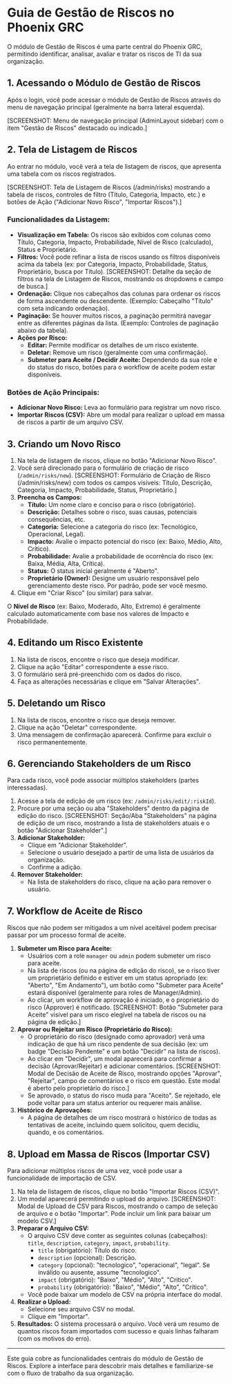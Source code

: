 # Guia de Gestão de Riscos no Phoenix GRC

O módulo de Gestão de Riscos é uma parte central do Phoenix GRC, permitindo identificar, analisar, avaliar e tratar os riscos de TI da sua organização.

## 1. Acessando o Módulo de Gestão de Riscos

Após o login, você pode acessar o módulo de Gestão de Riscos através do menu de navegação principal (geralmente na barra lateral esquerda).

[SCREENSHOT: Menu de navegação principal (AdminLayout sidebar) com o item "Gestão de Riscos" destacado ou indicado.]

## 2. Tela de Listagem de Riscos

Ao entrar no módulo, você verá a tela de listagem de riscos, que apresenta uma tabela com os riscos registrados.

[SCREENSHOT: Tela de Listagem de Riscos (/admin/risks) mostrando a tabela de riscos, controles de filtro (Título, Categoria, Impacto, etc.) e botões de Ação ("Adicionar Novo Risco", "Importar Riscos").]

### Funcionalidades da Listagem:

*   **Visualização em Tabela:** Os riscos são exibidos com colunas como Título, Categoria, Impacto, Probabilidade, Nível de Risco (calculado), Status e Proprietário.
*   **Filtros:** Você pode refinar a lista de riscos usando os filtros disponíveis acima da tabela (ex: por Categoria, Impacto, Probabilidade, Status, Proprietário, busca por Título).
    [SCREENSHOT: Detalhe da seção de filtros na tela de Listagem de Riscos, mostrando os dropdowns e campo de busca.]
*   **Ordenação:** Clique nos cabeçalhos das colunas para ordenar os riscos de forma ascendente ou descendente. (Exemplo: Cabeçalho "Título" com seta indicando ordenação).
*   **Paginação:** Se houver muitos riscos, a paginação permitirá navegar entre as diferentes páginas da lista. (Exemplo: Controles de paginação abaixo da tabela).
*   **Ações por Risco:**
    *   **Editar:** Permite modificar os detalhes de um risco existente.
    *   **Deletar:** Remove um risco (geralmente com uma confirmação).
    *   **Submeter para Aceite / Decidir Aceite:** Dependendo da sua role e do status do risco, botões para o workflow de aceite podem estar disponíveis.

### Botões de Ação Principais:

*   **Adicionar Novo Risco:** Leva ao formulário para registrar um novo risco.
*   **Importar Riscos (CSV):** Abre um modal para realizar o upload em massa de riscos a partir de um arquivo CSV.

## 3. Criando um Novo Risco

1.  Na tela de listagem de riscos, clique no botão "Adicionar Novo Risco".
2.  Você será direcionado para o formulário de criação de risco (`/admin/risks/new`).
    [SCREENSHOT: Formulário de Criação de Risco (/admin/risks/new) com todos os campos visíveis: Título, Descrição, Categoria, Impacto, Probabilidade, Status, Proprietário.]
3.  **Preencha os Campos:**
    *   **Título:** Um nome claro e conciso para o risco (obrigatório).
    *   **Descrição:** Detalhes sobre o risco, suas causas, potenciais consequências, etc.
    *   **Categoria:** Selecione a categoria do risco (ex: Tecnológico, Operacional, Legal).
    *   **Impacto:** Avalie o impacto potencial do risco (ex: Baixo, Médio, Alto, Crítico).
    *   **Probabilidade:** Avalie a probabilidade de ocorrência do risco (ex: Baixa, Média, Alta, Crítica).
    *   **Status:** O status inicial geralmente é "Aberto".
    *   **Proprietário (Owner):** Designe um usuário responsável pelo gerenciamento deste risco. Por padrão, pode ser você mesmo.
4.  Clique em "Criar Risco" (ou similar) para salvar.

O **Nível de Risco** (ex: Baixo, Moderado, Alto, Extremo) é geralmente calculado automaticamente com base nos valores de Impacto e Probabilidade.

## 4. Editando um Risco Existente

1.  Na lista de riscos, encontre o risco que deseja modificar.
2.  Clique na ação "Editar" correspondente a esse risco.
3.  O formulário será pré-preenchido com os dados do risco.
4.  Faça as alterações necessárias e clique em "Salvar Alterações".

## 5. Deletando um Risco

1.  Na lista de riscos, encontre o risco que deseja remover.
2.  Clique na ação "Deletar" correspondente.
3.  Uma mensagem de confirmação aparecerá. Confirme para excluir o risco permanentemente.

## 6. Gerenciando Stakeholders de um Risco

Para cada risco, você pode associar múltiplos stakeholders (partes interessadas).

1.  Acesse a tela de edição de um risco (ex: `/admin/risks/edit/:riskId`).
2.  Procure por uma seção ou aba "Stakeholders" dentro da página de edição do risco.
    [SCREENSHOT: Seção/Aba "Stakeholders" na página de edição de um risco, mostrando a lista de stakeholders atuais e o botão "Adicionar Stakeholder".]
3.  **Adicionar Stakeholder:**
    *   Clique em "Adicionar Stakeholder".
    *   Selecione o usuário desejado a partir de uma lista de usuários da organização.
    *   Confirme a adição.
4.  **Remover Stakeholder:**
    *   Na lista de stakeholders do risco, clique na ação para remover o usuário.

## 7. Workflow de Aceite de Risco

Riscos que não podem ser mitigados a um nível aceitável podem precisar passar por um processo formal de aceite.

1.  **Submeter um Risco para Aceite:**
    *   Usuários com a role `manager` ou `admin` podem submeter um risco para aceite.
    *   Na lista de riscos (ou na página de edição do risco), se o risco tiver um proprietário definido e estiver em um status apropriado (ex: "Aberto", "Em Andamento"), um botão como "Submeter para Aceite" estará disponível (geralmente para roles de Manager/Admin).
    *   Ao clicar, um workflow de aprovação é iniciado, e o proprietário do risco (Approver) é notificado.
    [SCREENSHOT: Botão "Submeter para Aceite" visível para um risco elegível na tabela de riscos ou na página de edição.]
2.  **Aprovar ou Rejeitar um Risco (Proprietário do Risco):**
    *   O proprietário do risco (designado como aprovador) verá uma indicação de que há um risco pendente de sua decisão (ex: um badge "Decisão Pendente" e um botão "Decidir" na lista de riscos).
    *   Ao clicar em "Decidir", um modal aparecerá para confirmar a decisão (Aprovar/Rejeitar) e adicionar comentários.
    [SCREENSHOT: Modal de Decisão de Aceite de Risco, mostrando opções "Aprovar", "Rejeitar", campo de comentários e o risco em questão. Este modal é aberto pelo proprietário do risco.]
    *   Se aprovado, o status do risco muda para "Aceito". Se rejeitado, ele pode voltar para um status anterior ou requerer mais análise.
3.  **Histórico de Aprovações:**
    *   A página de detalhes de um risco mostrará o histórico de todas as tentativas de aceite, incluindo quem solicitou, quem decidiu, quando, e os comentários.

## 8. Upload em Massa de Riscos (Importar CSV)

Para adicionar múltiplos riscos de uma vez, você pode usar a funcionalidade de importação de CSV.

1.  Na tela de listagem de riscos, clique no botão "Importar Riscos (CSV)".
2.  Um modal aparecerá permitindo o upload do arquivo.
    [SCREENSHOT: Modal de Upload de CSV para Riscos, mostrando o campo de seleção de arquivo e o botão "Importar". Pode incluir um link para baixar um modelo CSV.]
3.  **Preparar o Arquivo CSV:**
    *   O arquivo CSV deve conter as seguintes colunas (cabeçalhos): `title`, `description`, `category`, `impact`, `probability`.
        *   `title` (obrigatório): Título do risco.
        *   `description` (opcional): Descrição.
        *   `category` (opcional): "tecnologico", "operacional", "legal". Se inválido ou ausente, assume "tecnologico".
        *   `impact` (obrigatório): "Baixo", "Médio", "Alto", "Crítico".
        *   `probability` (obrigatório): "Baixo", "Médio", "Alto", "Crítico".
    *   Você pode baixar um modelo de CSV na própria interface do modal.
4.  **Realizar o Upload:**
    *   Selecione seu arquivo CSV no modal.
    *   Clique em "Importar".
5.  **Resultados:** O sistema processará o arquivo. Você verá um resumo de quantos riscos foram importados com sucesso e quais linhas falharam (com os motivos do erro).

---

Este guia cobre as funcionalidades centrais do módulo de Gestão de Riscos. Explore a interface para descobrir mais detalhes e familiarize-se com o fluxo de trabalho da sua organização.
